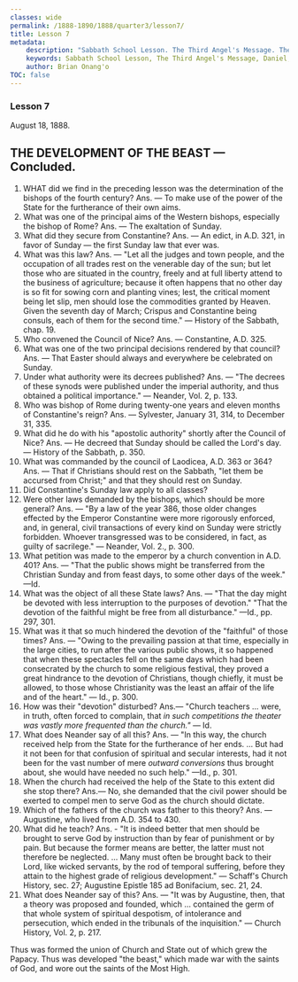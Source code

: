 ```yaml
---
classes: wide
permalink: /1888-1890/1888/quarter3/lesson7/
title: Lesson 7
metadata:
    description: "Sabbath School Lesson. The Third Angel's Message. The Development of the Beast. Lesson 7. August 18, 1888. 1. WHAT did we find in the preceding les- son- was the determination of the bishops of the fourth century? Ans.—To make use of the power of the State for the furtherance of their own aims. 2. What was one of the principal aims of the Western bishops, especially the bishop of Rome? Ans.—The exaltation of Sunday."
    keywords: Sabbath School Lesson, The Third Angel's Message, Daniel, Prophecy, August 18, 1888
    author: Brian Onang'o
TOC: false
---
```


### Lesson 7

August 18, 1888.

## THE DEVELOPMENT OF THE BEAST — Concluded.

1. WHAT did we find in the preceding lesson was the determination of the bishops of the fourth century? Ans. — To make use of the power of the State for the furtherance of their own aims.
2. What was one of the principal aims of the Western bishops, especially the bishop of Rome? Ans. — The exaltation of Sunday.
3. What did they secure from Constantine? Ans. — An edict, in A.D. 321, in favor of Sunday — the first Sunday law that ever was.
4. What was this law? Ans. — "Let all the judges and town people, and the occupation of all trades rest on the venerable day of the sun; but let those who are situated in the country, freely and at full liberty attend to the business of agriculture; because it often happens that no other day is so fit for sowing corn and planting vines; lest, the critical moment being let slip, men should lose the commodities granted by Heaven. Given the seventh day of March; Crispus and Constantine being consuls, each of them for the second time." — History of the Sabbath, chap. 19.
5. Who convened the Council of Nice? Ans. — Constantine, A.D. 325.
6. What was one of the two principal decisions rendered by that council? Ans. — That Easter should always and everywhere be celebrated on Sunday.
7. Under what authority were its decrees published? Ans. — "The decrees of these synods were published under the imperial authority, and thus obtained a political importance." — Neander, Vol. 2, p. 133.
8. Who was bishop of Rome during twenty-one years and eleven months of Constantine's reign? Ans. — Sylvester, January 31, 314, to December 31, 335.
9. What did he do with his "apostolic authority" shortly after the Council of Nice? Ans. — He decreed that Sunday should be called the Lord's day. — History of the Sabbath, p. 350.
10. What was commanded by the council of Laodicea, A.D. 363 or 364? Ans. — That if Christians should rest on the Sabbath, "let them be accursed from Christ;" and that they should rest on Sunday.
11. Did Constantine's Sunday law apply to all classes?
12. Were other laws demanded by the bishops, which should be more general? Ans. — "By a law of the year 386, those older changes effected by the Emperor Constantine were more rigorously enforced, and, in general, civil transactions of every kind on Sunday were strictly forbidden. Whoever transgressed was to be considered, in fact, as guilty of sacrilege." — Neander, Vol. 2., p. 300.
13. What petition was made to the emperor by a church convention in A.D. 401? Ans. — "That the public shows might be transferred from the Christian Sunday and from feast days, to some other days of the week." —Id.
14. What was the object of all these State laws? Ans. — "That the day might be devoted with less interruption to the purposes of devotion." "That the devotion of the faithful might be free from all disturbance." —Id., pp. 297, 301.
15. What was it that so much hindered the devotion of the "faithful" of those times? Ans. — "Owing to the prevailing passion at that time, especially in the large cities, to run after the various public shows, it so happened that when these spectacles fell on the same days which had been consecrated by the church to some religious festival, they proved a great hindrance to the devotion of Christians, though chiefly, it must be allowed, to those whose Christianity was the least an affair of the life and of the heart." — Id., p. 300.
16. How was their "devotion" disturbed? Ans.— "Church teachers ... were, in truth, often forced to complain, that *in such competitions the theater was vastly more frequented than the church."* — Id.
17. What does Neander say of all this? Ans. — "In this way, the church received help from the State for the furtherance of her ends. ... But had it not been for that confusion of spiritual and secular interests, had it not been for the vast number of mere *outward conversions* thus brought about, she would have needed no such help." —Id., p. 301.
18. When the church had received the help of the State to this extent did she stop there? Ans.— No, she demanded that the civil power should be exerted to compel men to serve God as the church should dictate.
19. Which of the fathers of the church was father to this theory? Ans. — Augustine, who lived from A.D. 354 to 430.
20. What did he teach? Ans. - "It is indeed better that men should be brought to serve God by instruction than by fear of punishment or by pain. But because the former means are better, the latter must not therefore be neglected. ... Many must often be brought back to their Lord, like wicked servants, by the rod of temporal suffering, before they attain to the highest grade of religious development." — Schaff's Church History, sec. 27; Augustine Epistle 185 ad Bonifacium, sec. 21, 24.
21. What does Neander say of this? Ans. — "It was by Augustine, then, that a theory was proposed and founded, which ... contained the germ of that whole system of spiritual despotism, of intolerance and persecution, which ended in the tribunals of the inquisition." — Church History, Vol. 2, p. 217.

Thus was formed the union of Church and State out of which grew the Papacy. Thus was developed "the beast," which made war with the saints of God, and wore out the saints of the Most High.
